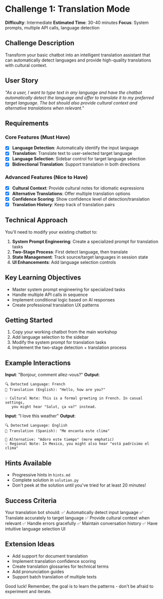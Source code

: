# Challenge 1: Translation Mode

**Difficulty**: Intermediate
**Estimated Time**: 30-40 minutes
**Focus**: System prompts, multiple API calls, language detection

## Challenge Description

Transform your basic chatbot into an intelligent translation assistant that can automatically detect languages and provide high-quality translations with cultural context.

## User Story

*"As a user, I want to type text in any language and have the chatbot automatically detect the language and offer to translate it to my preferred target language. The bot should also provide cultural context and alternative translations when relevant."*

## Requirements

### Core Features (Must Have)
- [x] **Language Detection**: Automatically identify the input language
- [x] **Translation**: Translate text to user-selected target language
- [x] **Language Selection**: Sidebar control for target language selection
- [x] **Bidirectional Translation**: Support translation in both directions

### Advanced Features (Nice to Have)
- [x] **Cultural Context**: Provide cultural notes for idiomatic expressions
- [x] **Alternative Translations**: Offer multiple translation options
- [x] **Confidence Scoring**: Show confidence level of detection/translation
- [x] **Translation History**: Keep track of translation pairs

## Technical Approach

You'll need to modify your existing chatbot to:

1. **System Prompt Engineering**: Create a specialized prompt for translation tasks
2. **Two-Stage Process**: First detect language, then translate
3. **State Management**: Track source/target languages in session state
4. **UI Enhancements**: Add language selection controls

## Key Learning Objectives

- Master system prompt engineering for specialized tasks
- Handle multiple API calls in sequence
- Implement conditional logic based on AI responses
- Create professional translation UX patterns

## Getting Started

1. Copy your working chatbot from the main workshop
2. Add language selection to the sidebar
3. Modify the system prompt for translation tasks
4. Implement the two-stage detection + translation process

## Example Interactions

**Input**: "Bonjour, comment allez-vous?"
**Output**:
```
🔍 Detected Language: French
🎯 Translation (English): "Hello, how are you?"

💡 Cultural Note: This is a formal greeting in French. In casual settings,
   you might hear "Salut, ça va?" instead.
```

**Input**: "I love this weather"
**Output**:
```
🔍 Detected Language: English
🎯 Translation (Spanish): "Me encanta este clima"

🌟 Alternative: "Adoro este tiempo" (more emphatic)
💡 Regional Note: In Mexico, you might also hear "está padrísimo el clima"
```

## Hints Available

- Progressive hints in `hints.md`
- Complete solution in `solution.py`
- Don't peek at the solution until you've tried for at least 20 minutes!

## Success Criteria

Your translation bot should:
✅ Automatically detect input language
✅ Translate accurately to target language
✅ Provide cultural context when relevant
✅ Handle errors gracefully
✅ Maintain conversation history
✅ Have intuitive language selection UI

## Extension Ideas

- Add support for document translation
- Implement translation confidence scoring
- Create translation glossaries for technical terms
- Add pronunciation guides
- Support batch translation of multiple texts

Good luck! Remember, the goal is to learn the patterns - don't be afraid to experiment and iterate.